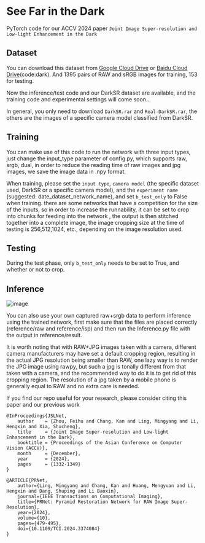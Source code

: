 # See Far in the Dark

PyTorch code for our ACCV 2024 paper `Joint Image Super-resolution and Low-light Enhancement in the Dark`

## Dataset

You can download this dataset from [Google Cloud Drive](https://drive.google.com/drive/folders/1i68Vs-l21UtOMIsVlXnVoxvFKVqrLyKb?usp=sharing) or [Baidu Cloud Drive](https://pan.baidu.com/s/1RN9p_WBPL6Sh8FU6Go8qvg?pwd=dark)(code:dark). And 1395 pairs of RAW and sRGB images for training, 153 for testing. 

Now the inference/test code and our DarkSR dataset are available, and the training code and experimental settings will come soon...

In general, you only need to download `DarkSR.rar` and `Real-DarkSR.rar`, the others are the images of a specific camera model classified from DarkSR.


## Training

You can make use of this code to run the network with three input types, just change the input_type parameter of config.py, which supports raw, srgb, dual, in order to reduce the reading time of raw images and jpg images, we save the image data in .npy format.


When training, please set the `input type`, `camera model` (the specific dataset used, DarkSR or a specific camera model), and the `experiment name` (suggested: date_dataset_network_name), and set `b_test_only` to False when training. there are some networks that have a competition for the size of the inputs, so in order to increase the runnability, it can be set to crop into chunks for feeding into the network , the output is then stitched together into a complete image, the image cropping size at the time of testing is 256,512,1024, etc., depending on the image resolution used.

## Testing

During the test phase, only `b_test_only` needs to be set to True, and whether or not to crop.

## Inference

![image](https://github.com/user-attachments/assets/d07207d4-e222-4d34-8593-9f672fcbdcd2)


You can also use your own captured raw+srgb data to perform inference using the trained network, first make sure that the files are placed correctly (reference/raw and reference/isp) and then run the Inference.py file with the output in reference/result.

It is worth noting that with RAW+JPG images taken with a camera, different camera manufacturers may have set a default cropping region, resulting in the actual JPG resolution being smaller than RAW, one lazy way is to render the JPG image using rawpy, but such a jpg is tonally different from that taken with a camera, and the recommended way to do it is to get rid of this cropping region. The resolution of a jpg taken by a mobile phone is generally equal to RAW and no extra care is needed.

If you find our repo useful for your research, please consider citing this paper and our previous work

```
@InProceedings{JSLNet,
    author    = {Zhou, Feihu and Chang, Kan and Ling, Mingyang and Li, Hengxin and Xia, Shucheng},
    title     = {Joint Image Super-resolution and Low-light Enhancement in the Dark},
    booktitle = {Proceedings of the Asian Conference on Computer Vision (ACCV)},
    month     = {December},
    year      = {2024},
    pages     = {1332-1349}
}
```

```
@ARTICLE{PRNet,
    author={Ling, Mingyang and Chang, Kan and Huang, Mengyuan and Li, Hengxin and Dang, Shuping and Li Baoxin},
    journal={IEEE Transactions on Computational Imaging},
    title={PRNet: Pyramid Restoration Network for RAW Image Super-Resolution},
    year={2024},
    volume={10},
    pages={479-495},
    doi={10.1109/TCI.2024.3374084}
}
```


